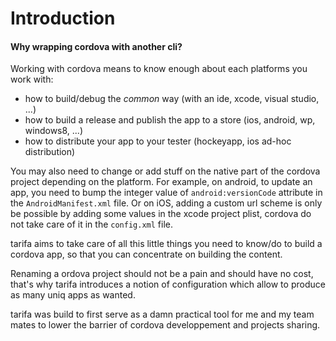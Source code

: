 # Introduction
#### Why wrapping cordova with another cli?

Working with cordova means to know enough about each platforms you work with:

* how to build/debug the *common* way (with an ide, xcode, visual studio, ...)
* how to build a release and publish the app to a store (ios, android, wp, windows8, ...)
* how to distribute your app to your tester (hockeyapp, ios ad-hoc distribution)

You may also need to change or add stuff on the native part of the cordova project depending on the platform. For
example, on android, to update an app, you need to bump the integer value of `android:versionCode` attribute in the `AndroidManifest.xml` file.
Or on iOS, adding a custom url scheme is only be possible by adding some values in the xcode project plist, cordova do not take care of it in the `config.xml` file.

tarifa aims to take care of all this little things you need to know/do to build a cordova app, so that you can concentrate on building the content.

Renaming a ordova project should not be a pain and should have no cost, that's why tarifa introduces a notion of configuration which allow to produce
as many uniq apps as wanted.

tarifa was build to first serve as a damn practical tool for me and my team mates to lower
the barrier of cordova developpement and projects sharing.

